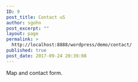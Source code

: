 ```yaml
---
ID: 9
post_title: Contact uS
author: sgohn
post_excerpt: ""
layout: page
permalink: >
  http://localhost:8888/wordpress/demo/contact/
published: true
post_date: 2017-09-24 20:39:08
---
```

Map and contact form.